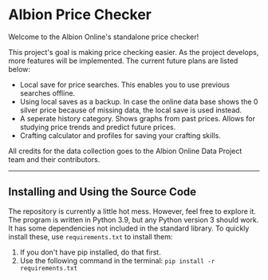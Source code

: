 # Albion Price Checker

Welcome to the Albion Online's standalone price checker!

This project's goal is making price checking easier. As the project develops, more features will be implemented.
The current future plans are listed below:
  - Local save for price searches. This enables you to use previous searches offline.
  - Using local saves as a backup. In case the online data base shows the 0 silver price because of missing data, the local save is used instead.
  - A seperate history category. Shows graphs from past prices. Allows for studying price trends and predict future prices.
  - Crafting calculator and profiles for saving your crafting skills.
 
All credits for the data collection goes to the Albion Online Data Project team and their contributors.

___

## Installing and Using the Source Code

The repository is currently a little hot mess. However, feel free to explore it.
The program is written in Python 3.9, but any Python version 3 should work. It has some dependencies not included in the standard library. 
To quickly install these, use `requirements.txt` to install them:

1. If you don't have pip installed, do that first.
2. Use the following command in the terminal: `pip install -r requirements.txt`
